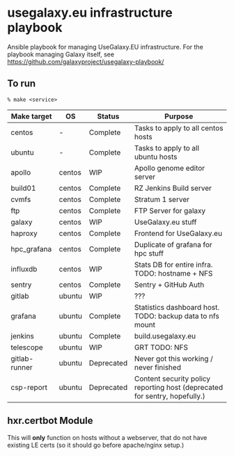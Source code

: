 # usegalaxy.eu infrastructure playbook

Ansible playbook for managing UseGalaxy.EU infrastructure. For the playbook
managing Galaxy itself, see https://github.com/galaxyproject/usegalaxy-playbook/

## To run

```shell
% make <service>
```

Make target   | OS        | Status     | Purpose
---           | --------- | ---        | ---
centos        | -         | Complete   | Tasks to apply to all centos hosts
ubuntu        | -         | Complete   | Tasks to apply to all ubuntu hosts
apollo        | centos    | WIP        | Apollo genome editor server
build01       | centos    | Complete   | RZ Jenkins Build server
cvmfs         | centos    | Complete   | Stratum 1 server
ftp           | centos    | Complete   | FTP Server for galaxy
galaxy        | centos    | WIP        | UseGalaxy.eu stuff
haproxy       | centos    | Complete   | Frontend for UseGalaxy.eu
hpc_grafana   | centos    | Complete   | Duplicate of grafana for hpc stuff
influxdb      | centos    | WIP        | Stats DB for entire infra. TODO: hostname + NFS
sentry        | centos    | Complete   | Sentry + GitHub Auth
gitlab        | ubuntu    | WIP        | ???
grafana       | ubuntu    | Complete   | Statistics dashboard host. TODO: backup data to nfs mount
jenkins       | ubuntu    | Complete   | build.usegalaxy.eu
telescope     | ubuntu    | WIP        | GRT TODO: NFS
gitlab-runner | ubuntu    | Deprecated | Never got this working / never finished
csp-report    | ubuntu    | Deprecated | Content security policy reporting host (deprecated for sentry, hopefully.)

## hxr.certbot Module

This will **only** function on hosts without a webserver, that do not have existing LE certs (so it should go before apache/nginx setup.)

